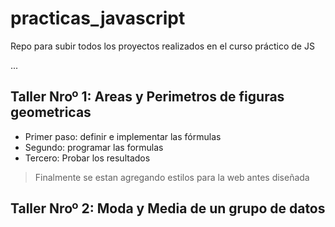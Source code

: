 # practicas_javascript
Repo para subir todos los proyectos realizados en el curso práctico de JS

...
## Taller Nroº 1: Areas y Perimetros de figuras geometricas

- Primer paso: definir e implementar las fórmulas
- Segundo: programar las formulas
- Tercero: Probar los resultados

> Finalmente se estan agregando estilos para la web antes diseñada
## Taller Nroº 2: Moda y Media de un grupo de datos
